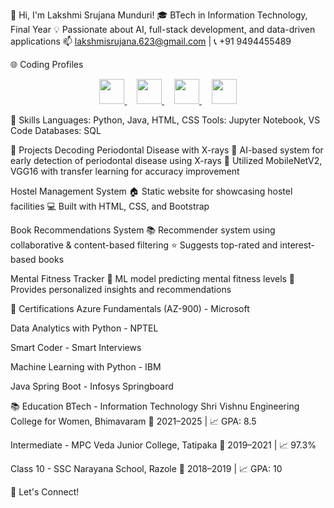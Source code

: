 👋 Hi, I'm Lakshmi Srujana Munduri!
🎓 BTech in Information Technology, Final Year
💡 Passionate about AI, full-stack development, and data-driven applications
📫 lakshmisrujana.623@gmail.com | 📞 +91 9494455489

🌐 Coding Profiles
<p align="center"> <a href="https://leetcode.com/u/21b01a12b7/" target="_blank"> <img src="https://img.shields.io/badge/LeetCode-000000?style=for-the-badge&logo=leetcode&logoColor=yellow" height="40" /> </a> &nbsp;&nbsp;&nbsp; <a href="https://www.codechef.com/users/srujana_12b7" target="_blank"> <img src="https://img.shields.io/badge/CodeChef-5B4638?style=for-the-badge&logo=codechef&logoColor=white" height="40" /> </a> &nbsp;&nbsp;&nbsp; <a href="https://www.hackerrank.com/profile/21b01a12b7" target="_blank"> <img src="https://img.shields.io/badge/HackerRank-2EC866?style=for-the-badge&logo=HackerRank&logoColor=white" height="40" /> </a> &nbsp;&nbsp;&nbsp; <a href="https://github.com/Lakshmi-Srujana-Munduri" target="_blank"> <img src="https://img.shields.io/badge/GitHub-000?style=for-the-badge&logo=github&logoColor=white" height="40" /> </a> </p>
🧠 Skills
Languages: Python, Java, HTML, CSS
Tools: Jupyter Notebook, VS Code
Databases: SQL

🚀 Projects
Decoding Periodontal Disease with X-rays
🔬 AI-based system for early detection of periodontal disease using X-rays
🧠 Utilized MobileNetV2, VGG16 with transfer learning for accuracy improvement

Hostel Management System
🏠 Static website for showcasing hostel facilities
💻 Built with HTML, CSS, and Bootstrap

Book Recommendations System
📚 Recommender system using collaborative & content-based filtering
⭐ Suggests top-rated and interest-based books

Mental Fitness Tracker
🧘 ML model predicting mental fitness levels
🎯 Provides personalized insights and recommendations

📜 Certifications
Azure Fundamentals (AZ-900) - Microsoft

Data Analytics with Python - NPTEL

Smart Coder - Smart Interviews

Machine Learning with Python - IBM

Java Spring Boot - Infosys Springboard

📚 Education
BTech - Information Technology
Shri Vishnu Engineering College for Women, Bhimavaram
📅 2021–2025 | 📈 GPA: 8.5

Intermediate - MPC
Veda Junior College, Tatipaka
📅 2019–2021 | 📈 97.3%

Class 10 - SSC
Narayana School, Razole
📅 2018–2019 | 📈 GPA: 10

🤝 Let's Connect!


